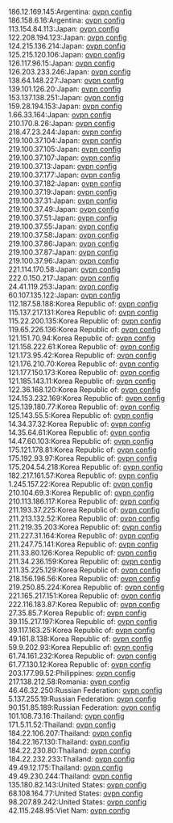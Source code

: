 186.12.169.145:Argentina: [ovpn config](vpn/186_12_169_145.ovpn)  
186.158.6.16:Argentina: [ovpn config](vpn/186_158_6_16.ovpn)  
113.154.84.113:Japan: [ovpn config](vpn/113_154_84_113.ovpn)  
122.208.194.123:Japan: [ovpn config](vpn/122_208_194_123.ovpn)  
124.215.136.214:Japan: [ovpn config](vpn/124_215_136_214.ovpn)  
125.215.120.106:Japan: [ovpn config](vpn/125_215_120_106.ovpn)  
126.117.96.15:Japan: [ovpn config](vpn/126_117_96_15.ovpn)  
126.203.233.246:Japan: [ovpn config](vpn/126_203_233_246.ovpn)  
138.64.148.227:Japan: [ovpn config](vpn/138_64_148_227.ovpn)  
139.101.126.20:Japan: [ovpn config](vpn/139_101_126_20.ovpn)  
153.137.138.251:Japan: [ovpn config](vpn/153_137_138_251.ovpn)  
159.28.194.153:Japan: [ovpn config](vpn/159_28_194_153.ovpn)  
1.66.33.164:Japan: [ovpn config](vpn/1_66_33_164.ovpn)  
210.170.8.26:Japan: [ovpn config](vpn/210_170_8_26.ovpn)  
218.47.23.244:Japan: [ovpn config](vpn/218_47_23_244.ovpn)  
219.100.37.104:Japan: [ovpn config](vpn/219_100_37_104.ovpn)  
219.100.37.105:Japan: [ovpn config](vpn/219_100_37_105.ovpn)  
219.100.37.107:Japan: [ovpn config](vpn/219_100_37_107.ovpn)  
219.100.37.13:Japan: [ovpn config](vpn/219_100_37_13.ovpn)  
219.100.37.177:Japan: [ovpn config](vpn/219_100_37_177.ovpn)  
219.100.37.182:Japan: [ovpn config](vpn/219_100_37_182.ovpn)  
219.100.37.19:Japan: [ovpn config](vpn/219_100_37_19.ovpn)  
219.100.37.31:Japan: [ovpn config](vpn/219_100_37_31.ovpn)  
219.100.37.49:Japan: [ovpn config](vpn/219_100_37_49.ovpn)  
219.100.37.51:Japan: [ovpn config](vpn/219_100_37_51.ovpn)  
219.100.37.55:Japan: [ovpn config](vpn/219_100_37_55.ovpn)  
219.100.37.58:Japan: [ovpn config](vpn/219_100_37_58.ovpn)  
219.100.37.86:Japan: [ovpn config](vpn/219_100_37_86.ovpn)  
219.100.37.87:Japan: [ovpn config](vpn/219_100_37_87.ovpn)  
219.100.37.96:Japan: [ovpn config](vpn/219_100_37_96.ovpn)  
221.114.170.58:Japan: [ovpn config](vpn/221_114_170_58.ovpn)  
222.0.150.217:Japan: [ovpn config](vpn/222_0_150_217.ovpn)  
24.41.119.253:Japan: [ovpn config](vpn/24_41_119_253.ovpn)  
60.107.135.122:Japan: [ovpn config](vpn/60_107_135_122.ovpn)  
112.187.58.188:Korea Republic of: [ovpn config](vpn/112_187_58_188.ovpn)  
115.137.217.131:Korea Republic of: [ovpn config](vpn/115_137_217_131.ovpn)  
115.22.200.135:Korea Republic of: [ovpn config](vpn/115_22_200_135.ovpn)  
119.65.226.136:Korea Republic of: [ovpn config](vpn/119_65_226_136.ovpn)  
121.151.70.94:Korea Republic of: [ovpn config](vpn/121_151_70_94.ovpn)  
121.158.222.61:Korea Republic of: [ovpn config](vpn/121_158_222_61.ovpn)  
121.173.95.42:Korea Republic of: [ovpn config](vpn/121_173_95_42.ovpn)  
121.176.210.70:Korea Republic of: [ovpn config](vpn/121_176_210_70.ovpn)  
121.177.150.173:Korea Republic of: [ovpn config](vpn/121_177_150_173.ovpn)  
121.185.143.11:Korea Republic of: [ovpn config](vpn/121_185_143_11.ovpn)  
122.36.168.120:Korea Republic of: [ovpn config](vpn/122_36_168_120.ovpn)  
124.153.232.169:Korea Republic of: [ovpn config](vpn/124_153_232_169.ovpn)  
125.139.180.77:Korea Republic of: [ovpn config](vpn/125_139_180_77.ovpn)  
125.143.55.5:Korea Republic of: [ovpn config](vpn/125_143_55_5.ovpn)  
14.34.37.32:Korea Republic of: [ovpn config](vpn/14_34_37_32.ovpn)  
14.35.64.61:Korea Republic of: [ovpn config](vpn/14_35_64_61.ovpn)  
14.47.60.103:Korea Republic of: [ovpn config](vpn/14_47_60_103.ovpn)  
175.121.178.81:Korea Republic of: [ovpn config](vpn/175_121_178_81.ovpn)  
175.192.93.97:Korea Republic of: [ovpn config](vpn/175_192_93_97.ovpn)  
175.204.54.218:Korea Republic of: [ovpn config](vpn/175_204_54_218.ovpn)  
182.217.161.57:Korea Republic of: [ovpn config](vpn/182_217_161_57.ovpn)  
1.245.157.22:Korea Republic of: [ovpn config](vpn/1_245_157_22.ovpn)  
210.104.69.3:Korea Republic of: [ovpn config](vpn/210_104_69_3.ovpn)  
210.113.186.117:Korea Republic of: [ovpn config](vpn/210_113_186_117.ovpn)  
211.193.37.225:Korea Republic of: [ovpn config](vpn/211_193_37_225.ovpn)  
211.213.132.52:Korea Republic of: [ovpn config](vpn/211_213_132_52.ovpn)  
211.219.35.203:Korea Republic of: [ovpn config](vpn/211_219_35_203.ovpn)  
211.227.31.164:Korea Republic of: [ovpn config](vpn/211_227_31_164.ovpn)  
211.247.75.141:Korea Republic of: [ovpn config](vpn/211_247_75_141.ovpn)  
211.33.80.126:Korea Republic of: [ovpn config](vpn/211_33_80_126.ovpn)  
211.34.236.159:Korea Republic of: [ovpn config](vpn/211_34_236_159.ovpn)  
211.35.225.129:Korea Republic of: [ovpn config](vpn/211_35_225_129.ovpn)  
218.156.196.56:Korea Republic of: [ovpn config](vpn/218_156_196_56.ovpn)  
219.250.85.224:Korea Republic of: [ovpn config](vpn/219_250_85_224.ovpn)  
221.165.217.151:Korea Republic of: [ovpn config](vpn/221_165_217_151.ovpn)  
222.116.183.87:Korea Republic of: [ovpn config](vpn/222_116_183_87.ovpn)  
27.35.85.7:Korea Republic of: [ovpn config](vpn/27_35_85_7.ovpn)  
39.115.217.197:Korea Republic of: [ovpn config](vpn/39_115_217_197.ovpn)  
39.117.163.25:Korea Republic of: [ovpn config](vpn/39_117_163_25.ovpn)  
49.161.8.138:Korea Republic of: [ovpn config](vpn/49_161_8_138.ovpn)  
59.9.202.93:Korea Republic of: [ovpn config](vpn/59_9_202_93.ovpn)  
61.74.161.232:Korea Republic of: [ovpn config](vpn/61_74_161_232.ovpn)  
61.77.130.12:Korea Republic of: [ovpn config](vpn/61_77_130_12.ovpn)  
203.177.99.52:Philippines: [ovpn config](vpn/203_177_99_52.ovpn)  
217.138.212.58:Romania: [ovpn config](vpn/217_138_212_58.ovpn)  
46.46.32.250:Russian Federation: [ovpn config](vpn/46_46_32_250.ovpn)  
5.137.255.19:Russian Federation: [ovpn config](vpn/5_137_255_19.ovpn)  
90.151.85.189:Russian Federation: [ovpn config](vpn/90_151_85_189.ovpn)  
101.108.73.16:Thailand: [ovpn config](vpn/101_108_73_16.ovpn)  
171.5.11.52:Thailand: [ovpn config](vpn/171_5_11_52.ovpn)  
184.22.106.207:Thailand: [ovpn config](vpn/184_22_106_207.ovpn)  
184.22.167.130:Thailand: [ovpn config](vpn/184_22_167_130.ovpn)  
184.22.230.80:Thailand: [ovpn config](vpn/184_22_230_80.ovpn)  
184.22.232.233:Thailand: [ovpn config](vpn/184_22_232_233.ovpn)  
49.49.12.175:Thailand: [ovpn config](vpn/49_49_12_175.ovpn)  
49.49.230.244:Thailand: [ovpn config](vpn/49_49_230_244.ovpn)  
135.180.82.143:United States: [ovpn config](vpn/135_180_82_143.ovpn)  
68.108.164.77:United States: [ovpn config](vpn/68_108_164_77.ovpn)  
98.207.89.242:United States: [ovpn config](vpn/98_207_89_242.ovpn)  
42.115.248.95:Viet Nam: [ovpn config](vpn/42_115_248_95.ovpn)  
